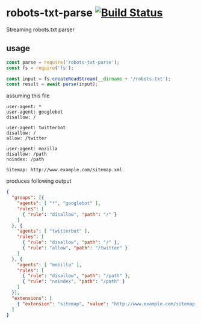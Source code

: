 # robots-txt-parse [![Build Status](https://travis-ci.org/Woorank/robots-txt-parse.svg)](https://travis-ci.org/Woorank/robots-txt-parse)

Streaming robots.txt parser

## usage

```js
const parse = require('robots-txt-parse');
const fs = require('fs');

const input = fs.createReadStream(__dirname + '/robots.txt');
const result = await parse(input);
```
assuming this file
```
user-agent: *
user-agent: googlebot
disallow: /

user-agent: twitterbot
disallow: /
allow: /twitter

user-agent: mozilla
disallow: /path
noindex: /path

Sitemap: http://www.example.com/sitemap.xml
```
produces following output
```json
{
  "groups": [{
    "agents": [ "*", "googlebot" ],
    "rules": [
      { "rule": "disallow", "path": "/" }
    ]
  }, {
    "agents": [ "twitterbot" ],
    "rules": [
      { "rule": "disallow", "path": "/" },
      { "rule": "allow", "path": "/twitter" }
    ]
  }, {
    "agents": [ "mozilla" ],
    "rules": [
      { "rule": "disallow", "path": "/path" },
      { "rule": "noindex", "path": "/path" }
    ]
  }],
  "extensions": [
    { "extension": "sitemap", "value": "http://www.example.com/sitemap.xml" }
  ]
}
```
